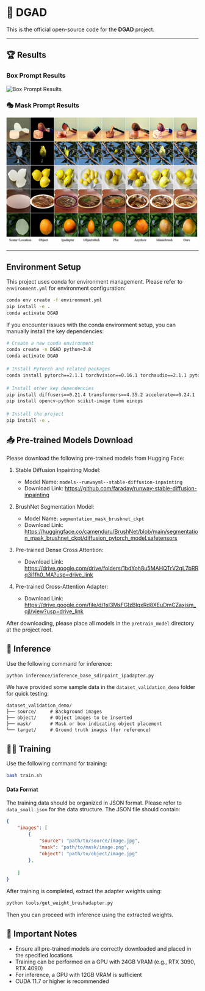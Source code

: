 # 🎯 DGAD

This is the official open-source code for the **DGAD** project.

---

## 🏆 Results

### Box Prompt Results  
![Box Prompt Results](result_base_boxprompt.png)

### 🎭 Mask Prompt Results  
![Mask Prompt Results](result_base_mask_prompt.png)

---

## Environment Setup

This project uses conda for environment management. Please refer to `environment.yml` for environment configuration:

```bash
conda env create -f environment.yml
pip install -e .
conda activate DGAD
```

If you encounter issues with the conda environment setup, you can manually install the key dependencies:

```bash
# Create a new conda environment
conda create -n DGAD python=3.8
conda activate DGAD

# Install PyTorch and related packages
conda install pytorch==2.1.1 torchvision==0.16.1 torchaudio==2.1.1 pytorch-cuda=11.8 -c pytorch -c nvidia

# Install other key dependencies
pip install diffusers==0.21.4 transformers==4.35.2 accelerate==0.24.1
pip install opencv-python scikit-image timm einops

# Install the project
pip install -e .
```

## 📥 Pre-trained Models Download

Please download the following pre-trained models from Hugging Face:

1. Stable Diffusion Inpainting Model:
   - Model Name: `models--runwayml--stable-diffusion-inpainting`
   - Download Link: https://github.com/faraday/runway-stable-diffusion-inpainting

2. BrushNet Segmentation Model:
   - Model Name: `segmentation_mask_brushnet_ckpt`
   - Download Link: https://huggingface.co/camenduru/BrushNet/blob/main/segmentation_mask_brushnet_ckpt/diffusion_pytorch_model.safetensors

3. Pre-trained Dense Cross Attention:
   - Download Link: https://drive.google.com/drive/folders/1bdYoh8u5MAHQTrV2qL7bRRq3i1fh0_MA?usp=drive_link

4. Pre-trained Cross-Attention Adapter:
   - Download Link: https://drive.google.com/file/d/1sI3MsFGlzBIqxRd8XEuDmCZaxjsm_qjl/view?usp=drive_link

After downloading, please place all models in the `pretrain_model` directory at the project root.

## 🧪 Inference

Use the following command for inference:

```bash
python inference/inference_base_sdinpaint_ipadapter.py
```

We have provided some sample data in the `dataset_validation_demo` folder for quick testing:
```
dataset_validation_demo/
├── source/     # Background images
├── object/     # Object images to be inserted
├── mask/       # Mask or box indicating object placement
└── target/     # Ground truth images (for reference)
```


## 🏋️‍♂️ Training

Use the following command for training:

```bash
bash train.sh
```

#### Data Format
The training data should be organized in JSON format. Please refer to `data_small.json` for the data structure. The JSON file should contain:

```json
{
    "images": [
        {
            "source": "path/to/source/image.jpg",
            "mask": "path/to/mask/image.png",
            "object": "path/to/object/image.jpg"
        },
        
    ]
}
```

After training is completed, extract the adapter weights using:
```bash
python tools/get_weight_brushadapter.py
```
Then you can proceed with inference using the extracted weights.

## 🚨 Important Notes

- Ensure all pre-trained models are correctly downloaded and placed in the specified locations
- Training can be performed on a GPU with 24GB VRAM (e.g., RTX 3090, RTX 4090)
- For inference, a GPU with 12GB VRAM is sufficient
- CUDA 11.7 or higher is recommended